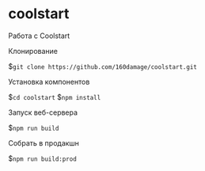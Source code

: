 # coolstart

Работа с Coolstart

Клонирование 

$`git clone https://github.com/160damage/coolstart.git`

Установка компонентов

$`cd coolstart`
$`npm install`

Запуск веб-сервера

$`npm run build`

Собрать в продакшн

$`npm run build:prod`
